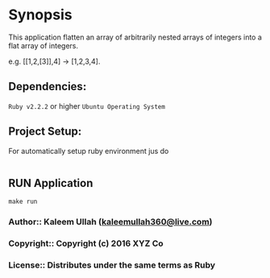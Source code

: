 # Synopsis

This application flatten an array of arbitrarily nested arrays of integers into a flat array of integers.

e.g. [[1,2,[3]],4] -> [1,2,3,4].

## Dependencies:

`Ruby v2.2.2` or higher
`Ubuntu Operating System`

## Project Setup:

For automatically setup ruby environment jus do

``` sudo bash ./runonce.sh
```

## RUN Application

```
make run
```
  
### Author::    Kaleem Ullah  (kaleemullah360@live.com)
### Copyright:: Copyright (c) 2016 XYZ Co
### License::   Distributes under the same terms as Ruby
